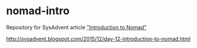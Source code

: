 # nomad-intro
Repository for SysAdvent article ["Introduction to Nomad"](http://sysadvent.blogspot.com/2015/12/day-12-introduction-to-nomad.html)


http://sysadvent.blogspot.com/2015/12/day-12-introduction-to-nomad.html



